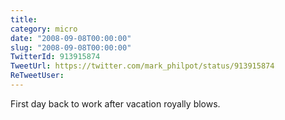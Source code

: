 ```yaml
---
title: 
category: micro
date: "2008-09-08T00:00:00"
slug: "2008-09-08T00:00:00"
TwitterId: 913915874
TweetUrl: https://twitter.com/mark_philpot/status/913915874
ReTweetUser: 
---
```


First day back to work after vacation royally blows.